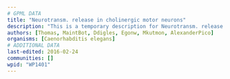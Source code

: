```yaml
---
# GPML DATA
title: "Neurotransm. release in cholinergic motor neurons"
description: "This is a temporary description for Neurotransm. release in cholinergic motor neurons"
authors: [Thomas, MaintBot, Ddigles, Egonw, Mkutmon, AlexanderPico]
organisms: [Caenorhabditis elegans]
# ADDITIONAL DATA
last-edited: 2016-02-24
communities: []
wpid: "WP1401"
---
```

